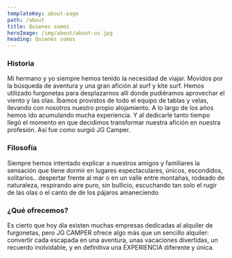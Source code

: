 ```yaml
---
templateKey: about-page
path: /about
title: Quienes somos
heroImage: /img/about/about-us.jpg
heading: Quienes somos
---
```


### Historia

Mi hermano y yo siempre hemos tenido la necesidad de viajar. Movidos por la búsqueda de aventura y una gran afición al surf y kite surf. Hemos utilizado furgonetas para desplazarnos allí donde pudiéramos aprovechar el viento y las olas. Íbamos provistos de todo el equipo de tablas y velas, llevando con nosotros nuestro propio alojamiento. A lo largo de los años hemos ido acumulando mucha experiencia. Y al dedicarle tanto tiempo llegó el momento en que decidimos transformar nuestra afición en nuestra profesión. Así fue como surgió JG Camper.

### Filosofía

Siempre hemos intentado explicar a nuestros amigos y familiares la sensación que tiene dormir en lugares espectaculares, únicos, escondidos, solitarios.. despertar frente al mar o en un valle entre montañas, rodeado de naturaleza, respirando aire puro, sin bullicio, escuchando tan solo el rugir de las olas o el canto de de los pájaros amaneciendo

### ¿Qué ofrecemos?

Es cierto que hoy día existen muchas empresas dedicadas al alquiler de furgonetas, pero JG CAMPER ofrece algo más que un sencillo alquiler: convertir cada escapada en una aventura, unas vacaciones divertidas, un recuerdo inolvidable, y en definitiva una EXPERIENCIA diferente y única.
